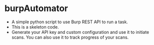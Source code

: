 # burpAutomator

- A simple python script to use Burp REST API to run a task.
- This is a skeleton code.
- Generate your API key and custom configuration and use it to initiate scans. You can also use it to track progress of your scans.
